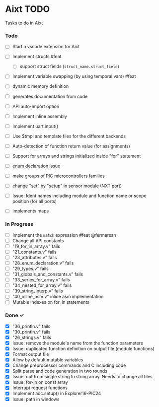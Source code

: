 # Aixt TODO

Tasks to do in Aixt 


### Todo

- [ ] Start a vscode extension for Aixt
- [ ] Implement structs #feat
    - [ ] support struct fields (`struct_name.struct_field`)
- [ ] Implement variable swapping (by using temporal vars) #feat
- [ ] dynamic memory definition
- [ ] generates documentation from code
- [ ] API auto-import option
- [ ] Implement inline assembly
- [ ] Implement uart.input()
- [ ] Use $tmpl and template files for the different backends 
- [ ] Auto-detection of function return value (for assignments)
- [ ] Support for arrays and strings initialized inside "for" statement
- [ ] enum declaration issue
- [ ] make groups of PIC microcontrollers families 
- [ ] change "set" by "setup" in sensor module (NXT port)
- [ ] Issue: Ident names including module and function name or scope position (for all ports)
- [ ] implements maps


### In Progress

- [ ] Implement the `match` expression #feat @fermarsan
- [ ] Change all API constants
- [ ] "19_for_in_array.v" fails
- [ ] "21_constants.v" fails
- [ ] "23_attributes.v" fails
- [ ] "28_enum_declaration.v" fails
- [ ] "29_types.v" fails
- [ ] "31_globals_and_constants.v" fails 
- [ ] "33_series_for_array.v" fails
- [ ] "34_nested_for_array.v" fails
- [ ] "39_string_interp.v" fails
- [ ] "40_inline_asm.v" inline asm implementation
- [ ] Mutable indexes on for_in statements

### Done ✓

- [x] "36_println.v" fails
- [x] "30_println.v" fails
- [x] "26_strings.v" fails
- [x] Issue: remove the module's name from the function parameters
- [x] Issue: duplicated function definition on output file (module functions)
- [x] Format output file
- [x] Allow by default mutable variables
- [x] Change preprocessor commands and C including code
- [x] Split parse and code generation in two rounds
- [x] Issue: out from single string to string array. Needs to change all files
- [x] Issue: for-in on const array
- [x] Interrupt request functions
- [x] Implement adc.setup() in Explorer16-PIC24
- [x] Issue: path in windows
